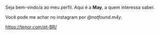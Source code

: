 Seja bem-vindo/a ao meu perfil. Aqui é a **May**, a quem interessa saber. 

Você pode me achar no instagram por *@notfound.m4y*.

https://tenor.com/pt-BR/
